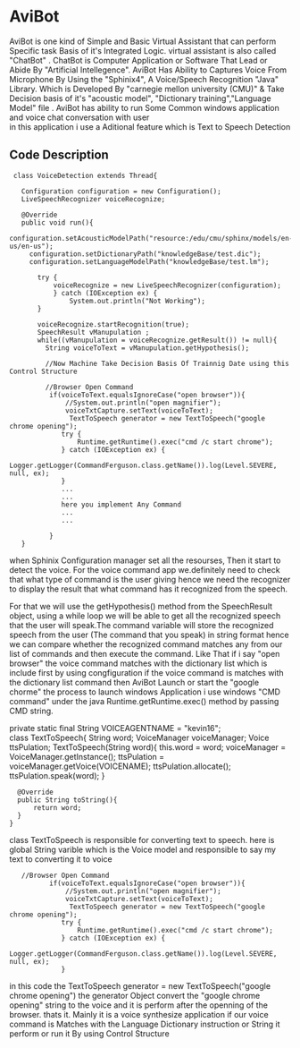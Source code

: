 # AviBot

AviBot is one kind of Simple and Basic Virtual Assistant that can perform Specific
task Basis of it's Integrated Logic. virtual assistant is also called "ChatBot" .
ChatBot is Computer Application or Software That Lead or Abide By 
"Artificial Intellegence". AviBot Has Ability to Captures Voice From Microphone By 
Using the "Sphinix4", A Voice/Speech Recognition "Java" Library. Which is 
Developed By "carnegie mellon university (CMU)" & Take Decision basis of it's 
"acoustic model", "Dictionary training","Language Model" file . AviBot has ability
to run Some Common windows application and voice chat conversation with user  
in this application i use a Aditional feature which is Text to Speech Detection

## Code Description

     class VoiceDetection extends Thread{
        
       Configuration configuration = new Configuration();
       LiveSpeechRecognizer voiceRecognize;
       
       @Override
       public void run(){
         configuration.setAcousticModelPath("resource:/edu/cmu/sphinx/models/en-us/en-us");
         configuration.setDictionaryPath("knowledgeBase/test.dic");
         configuration.setLanguageModelPath("knowledgeBase/test.lm");
         
           try {
               voiceRecognize = new LiveSpeechRecognizer(configuration);
               } catch (IOException ex) {
                   System.out.println("Not Working");
           }
           
           voiceRecognize.startRecognition(true);
           SpeechResult vManupulation ;
           while((vManupulation = voiceRecognize.getResult()) != null){
             String voiceToText = vManupulation.getHypothesis();
              
             //Now Machine Take Decision Basis Of Trainnig Date using this Control Structure 
             
             //Browser Open Command
              if(voiceToText.equalsIgnoreCase("open browser")){
                  //System.out.println("open magnifier");
                  voiceTxtCapture.setText(voiceToText);
                   TextToSpeech generator = new TextToSpeech("google chrome opening");
                 try {
                     Runtime.getRuntime().exec("cmd /c start chrome");
                 } catch (IOException ex) {
                     Logger.getLogger(CommandFerguson.class.getName()).log(Level.SEVERE, null, ex);
                 }
                 ...
                 ...
                 here you implement Any Command
                 ...
                 ...
                 
              }
       }
       
when Sphinix Configuration manager set all the resourses, Then it start to detect the voice. For the voice command app we.definitely need to check that what type of command is the user giving hence we need the recognizer to display the result that what command has it recognized from the speech.

For that we will use the getHypothesis() method from the SpeechResult object, using a while loop we will be able to get all the recognized speech that the user will speak.The command variable will store the recognized speech from the user (The command that you speak) in string format hence we can compare whether the recognized command matches any from our list of commands and then execute the command. Like That if i say "open browser" the voice command matches with the dictionary list which is include first by using congfiguration if the voice command is matches with the dictionary list command then AviBot Launch or start the "google chorme"
the process to launch windows Application i use windows "CMD command" under the java Runtime.getRuntime.exec() method by passing CMD string.  


private static final String VOICEAGENTNAME = "kevin16";  
class TextToSpeech{
      String word;
      VoiceManager voiceManager;
      Voice ttsPulation;
      TextToSpeech(String word){
         this.word = word;
         voiceManager = VoiceManager.getInstance();
         ttsPulation = voiceManager.getVoice(VOICENAME);
         ttsPulation.allocate();
         ttsPulation.speak(word);
      }
      
      @Override
      public String toString(){
          return word;
      }
    }
     
 class TextToSpeech is responsible for converting text to speech. here is global String varible which is the Voice model and responsible to say my text to converting it to voice
     
       //Browser Open Command
              if(voiceToText.equalsIgnoreCase("open browser")){
                  //System.out.println("open magnifier");
                  voiceTxtCapture.setText(voiceToText);
                   TextToSpeech generator = new TextToSpeech("google chrome opening");
                 try {
                     Runtime.getRuntime().exec("cmd /c start chrome");
                 } catch (IOException ex) {
                     Logger.getLogger(CommandFerguson.class.getName()).log(Level.SEVERE, null, ex);
                 }
                 
   in this code the TextToSpeech generator = new TextToSpeech("google chrome opening") the generator Object convert the  "google chrome opening" string to the voice and it is perform after the openning of the browser.
     thats it. Mainly it is a voice synthesize application if our voice command is Matches with the Language Dictionary instruction or String it perform or run it By using Control Structure              
     
